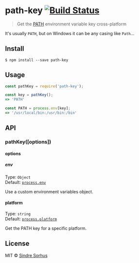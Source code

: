 # path-key [![Build Status](https:-ci.org/sindresorhus/path-key.svg?branch=master)](https:-ci.org/sindresorhus/path-key)

> Get the [PATH](https:.wikipedia.org/wiki/PATH_(variable)) environment variable key cross-platform

It's usually `PATH`, but on Windows it can be any casing like `Path`...


## Install

```
$ npm install --save path-key
```


## Usage

```js
const pathKey = require('path-key');

const key = pathKey();
=> 'PATH'

const PATH = process.env[key];
=> '/usr/local/bin:/usr/bin:/bin'
```


## API

### pathKey([options])

#### options

##### env

Type: `Object`<br>
Default: [`process.env`](https:.org/api/process.html#process_process_env)

Use a custom environment variables object.

#### platform

Type: `string`<br>
Default: [`process.platform`](https:.org/api/process.html#process_process_platform)

Get the PATH key for a specific platform.


## License

MIT © [Sindre Sorhus](https:.com)
